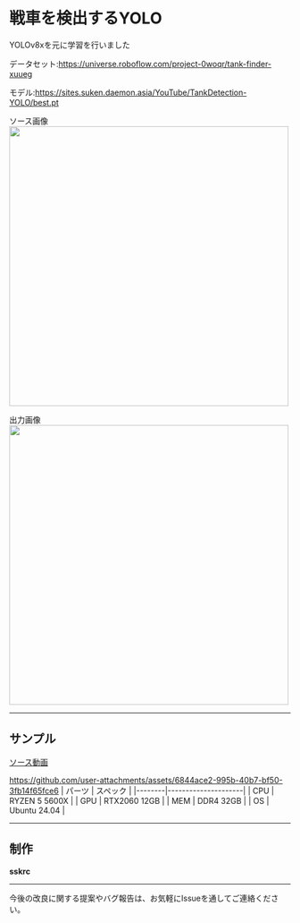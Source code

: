 # 戦車を検出するYOLO
YOLOv8xを元に学習を行いました

データセット:https://universe.roboflow.com/project-0woqr/tank-finder-xuueg

モデル:https://sites.suken.daemon.asia/YouTube/TankDetection-YOLO/best.pt

ソース画像
<br><img src="https://github.com/user-attachments/assets/3d638c17-84b9-4a62-8d0d-ec743846a31e" width="500"/>

出力画像
<br><img src="https://github.com/user-attachments/assets/3e647d8a-9abe-4313-b88e-00816be4c2de" width="500"/>

---
## サンプル
[ソース動画](https://www.youtube.com/watch?v=Kat897_pud4)

https://github.com/user-attachments/assets/6844ace2-995b-40b7-bf50-3fb14f65fce6
| パーツ | スペック            |
|--------|---------------------|
| CPU    | RYZEN 5 5600X      |
| GPU    | RTX2060 12GB       |
| MEM    | DDR4 32GB          |
| OS     | Ubuntu 24.04       |

---


## 制作
**sskrc**

---

今後の改良に関する提案やバグ報告は、お気軽にIssueを通してご連絡ください。
